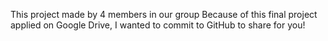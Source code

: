 This project made by 4 members in our group
Because of this final project applied on Google Drive, I wanted to commit to GitHub to share for you!
